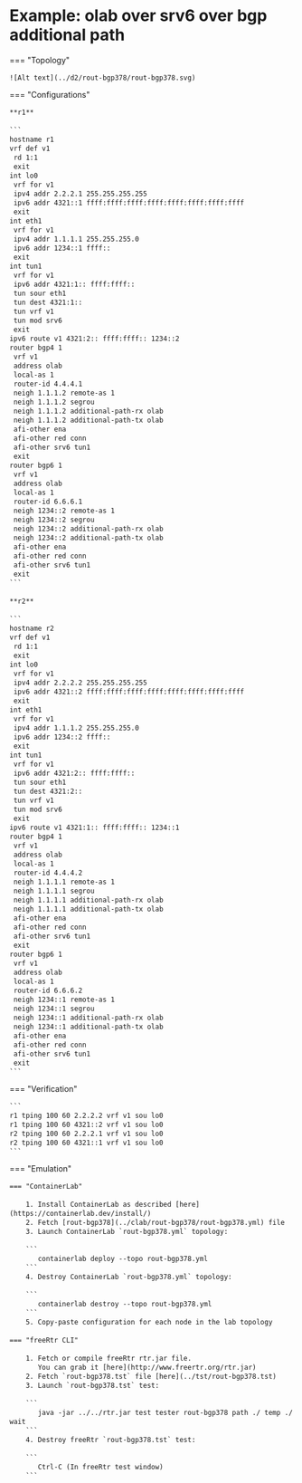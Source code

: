# Example: olab over srv6 over bgp additional path

=== "Topology"

    ![Alt text](../d2/rout-bgp378/rout-bgp378.svg)

=== "Configurations"

    **r1**

    ```
    hostname r1
    vrf def v1
     rd 1:1
     exit
    int lo0
     vrf for v1
     ipv4 addr 2.2.2.1 255.255.255.255
     ipv6 addr 4321::1 ffff:ffff:ffff:ffff:ffff:ffff:ffff:ffff
     exit
    int eth1
     vrf for v1
     ipv4 addr 1.1.1.1 255.255.255.0
     ipv6 addr 1234::1 ffff::
     exit
    int tun1
     vrf for v1
     ipv6 addr 4321:1:: ffff:ffff::
     tun sour eth1
     tun dest 4321:1::
     tun vrf v1
     tun mod srv6
     exit
    ipv6 route v1 4321:2:: ffff:ffff:: 1234::2
    router bgp4 1
     vrf v1
     address olab
     local-as 1
     router-id 4.4.4.1
     neigh 1.1.1.2 remote-as 1
     neigh 1.1.1.2 segrou
     neigh 1.1.1.2 additional-path-rx olab
     neigh 1.1.1.2 additional-path-tx olab
     afi-other ena
     afi-other red conn
     afi-other srv6 tun1
     exit
    router bgp6 1
     vrf v1
     address olab
     local-as 1
     router-id 6.6.6.1
     neigh 1234::2 remote-as 1
     neigh 1234::2 segrou
     neigh 1234::2 additional-path-rx olab
     neigh 1234::2 additional-path-tx olab
     afi-other ena
     afi-other red conn
     afi-other srv6 tun1
     exit
    ```

    **r2**

    ```
    hostname r2
    vrf def v1
     rd 1:1
     exit
    int lo0
     vrf for v1
     ipv4 addr 2.2.2.2 255.255.255.255
     ipv6 addr 4321::2 ffff:ffff:ffff:ffff:ffff:ffff:ffff:ffff
     exit
    int eth1
     vrf for v1
     ipv4 addr 1.1.1.2 255.255.255.0
     ipv6 addr 1234::2 ffff::
     exit
    int tun1
     vrf for v1
     ipv6 addr 4321:2:: ffff:ffff::
     tun sour eth1
     tun dest 4321:2::
     tun vrf v1
     tun mod srv6
     exit
    ipv6 route v1 4321:1:: ffff:ffff:: 1234::1
    router bgp4 1
     vrf v1
     address olab
     local-as 1
     router-id 4.4.4.2
     neigh 1.1.1.1 remote-as 1
     neigh 1.1.1.1 segrou
     neigh 1.1.1.1 additional-path-rx olab
     neigh 1.1.1.1 additional-path-tx olab
     afi-other ena
     afi-other red conn
     afi-other srv6 tun1
     exit
    router bgp6 1
     vrf v1
     address olab
     local-as 1
     router-id 6.6.6.2
     neigh 1234::1 remote-as 1
     neigh 1234::1 segrou
     neigh 1234::1 additional-path-rx olab
     neigh 1234::1 additional-path-tx olab
     afi-other ena
     afi-other red conn
     afi-other srv6 tun1
     exit
    ```

=== "Verification"

    ```
    r1 tping 100 60 2.2.2.2 vrf v1 sou lo0
    r1 tping 100 60 4321::2 vrf v1 sou lo0
    r2 tping 100 60 2.2.2.1 vrf v1 sou lo0
    r2 tping 100 60 4321::1 vrf v1 sou lo0
    ```

=== "Emulation"

    === "ContainerLab"

        1. Install ContainerLab as described [here](https://containerlab.dev/install/)  
        2. Fetch [rout-bgp378](../clab/rout-bgp378/rout-bgp378.yml) file  
        3. Launch ContainerLab `rout-bgp378.yml` topology:  

        ```
           containerlab deploy --topo rout-bgp378.yml  
        ```
        4. Destroy ContainerLab `rout-bgp378.yml` topology:  

        ```
           containerlab destroy --topo rout-bgp378.yml  
        ```
        5. Copy-paste configuration for each node in the lab topology

    === "freeRtr CLI"

        1. Fetch or compile freeRtr rtr.jar file.  
           You can grab it [here](http://www.freertr.org/rtr.jar)  
        2. Fetch `rout-bgp378.tst` file [here](../tst/rout-bgp378.tst)  
        3. Launch `rout-bgp378.tst` test:  

        ```
           java -jar ../../rtr.jar test tester rout-bgp378 path ./ temp ./ wait
        ```
        4. Destroy freeRtr `rout-bgp378.tst` test:  

        ```
           Ctrl-C (In freeRtr test window)
        ```

